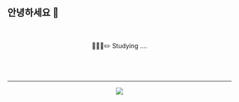 ## 안녕하세요 👋
<br/>
<br/>

  <div align="center">
🧑🏻‍💻✏️ Studying ....
<br><br>

<br>
<br>

<hr/>

    
<a href="https://hits.seeyoufarm.com"><img src="https://hits.seeyoufarm.com/api/count/incr/badge.svg?url=https%3A%2F%2Fgithub.com%2F9somang%2Fhit-counter&count_bg=%232ACEC9&title_bg=%23555555&title=hits&edge_flat=false"/></a>
